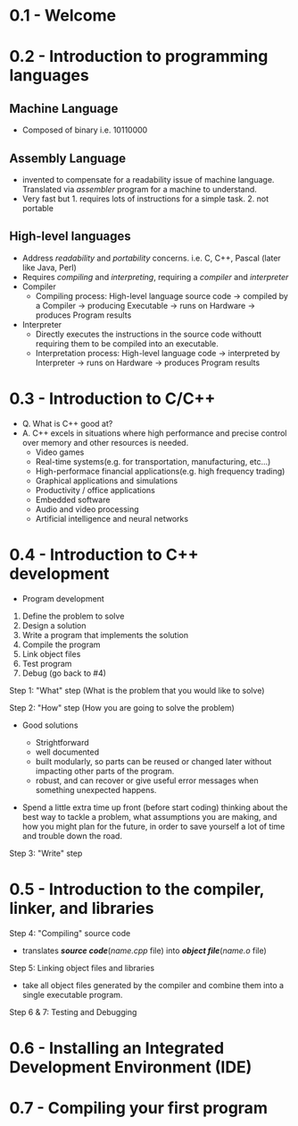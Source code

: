 # 0.1 - Welcome

# 0.2 - Introduction to programming languages

## Machine Language
- Composed of binary i.e. 10110000

## Assembly Language
- invented to compensate for a readability issue of machine language. Translated via _assembler_ program for a machine to understand.
- Very fast but 1. requires lots of instructions for a simple task. 2. not portable

## High-level languages
- Address _readability_ and _portability_ concerns. i.e. C, C++, Pascal (later like Java, Perl)
- Requires _compiling_ and _interpreting_, requiring a *compiler* and *interpreter*
- Compiler
    - Compiling process: High-level language source code -> compiled by a Compiler -> producing Executable -> runs on Hardware -> produces Program results
- Interpreter
    - Directly executes the instructions in the source code withoutt requiring them to be compiled into an executable.
    - Interpretation process: High-level language code -> interpreted by Interpreter -> runs on Hardware -> produces Program results

# 0.3 - Introduction to C/C++

- Q. What is C++ good at?
- A. C++ excels in situations where high performance and precise control over memory and other resources is needed.
    - Video games
    - Real-time systems(e.g. for transportation, manufacturing, etc...)
    - High-performace financial applications(e.g. high frequency trading)
    - Graphical applications and simulations
    - Productivity / office applications
    - Embedded software
    - Audio and video processing
    - Artificial intelligence and neural networks

# 0.4 - Introduction to C++ development

* Program development
1) Define the problem to solve
2) Design a solution
3) Write a program that implements the solution
4) Compile the program
5) Link object files
6) Test program
7) Debug (go back to #4)

Step 1: "What" step (What is the problem that you would like to solve)

Step 2: "How" step (How you are going to solve the problem)
- Good solutions
    - Strightforward
    - well documented
    - built modularly, so parts can be reused or changed later without impacting other parts of the program.
    - robust, and can recover or give useful error messages when something unexpected happens.

- Spend a little extra time up front (before start coding) thinking about the best way to tackle a problem, what assumptions you are making, and how you might plan for the future, in order to save yourself a lot of time and trouble down the road.

Step 3: "Write" step

# 0.5 - Introduction to the compiler, linker, and libraries

Step 4: "Compiling" source code
- translates ***source code***(_name.cpp_ file) into ***object file***(_name.o_ file)

Step 5: Linking object files and libraries
- take all object files generated by the compiler and combine them into a single executable program.

Step 6 & 7: Testing and Debugging

# 0.6 - Installing an Integrated Development Environment (IDE)

# 0.7 - Compiling your first program

